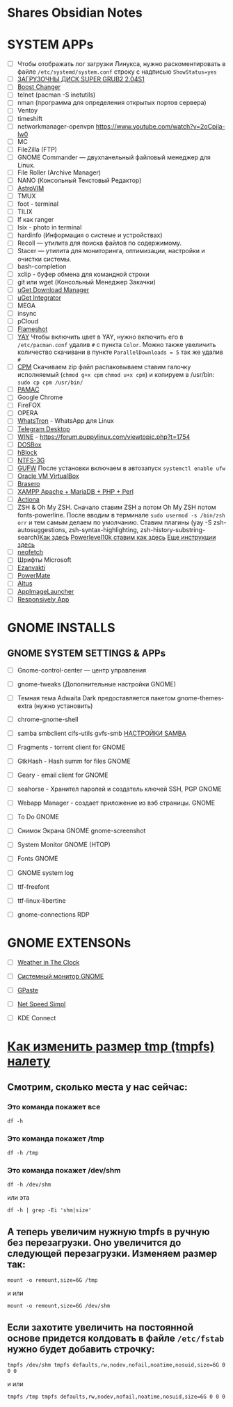 # Shares Obsidian Notes

# SYSTEM APPs

- [ ] Чтобы отображать лог загрузки Линукса, нужно раскоментировать в файле `/etc/systemd/system.conf` строку с надписью `ShowStatus=yes`
- [ ] [ЗАГРУЗОЧНЫ ДИСК SUPER GRUB2 2.04S1](https://www.supergrubdisk.org/category/download/supergrub2diskdownload/super-grub2-disk-stable/ "Это iso загрузочного диска для испорченных загрузок установленных систем линукс")
- [ ] [Boost Changer](https://github.com/nbebaw/boostchanger "Управляет турбонаддувом процессора и настройками скорости процессора")
- [ ] telnet (pacman -S inetutils)
- [ ] nman (программа для определения открытых портов сервера)
- [ ] Ventoy
- [ ] timeshift
- [ ] networkmanager-openvpn https://www.youtube.com/watch?v=2oCpjla-lw0
- [ ] MC
- [ ] FileZilla (FTP)
- [ ] GNOME Commander — двухпанельный файловый менеджер для Linux.
- [ ] File Roller (Archive Manager)
- [ ] NANO (Консольный Текстовый Редактор)
- [ ] [AstroVIM](https://www.youtube.com/watch?v=LKnuIazeiM4 "Это полноценная ИДЕ на основе NeoVIM со всеми нужными плагинами")
- [ ] TMUX
- [ ] foot - terminal
- [ ] TILIX
- [ ] lf как ranger
- [ ] lsix - photo in terminal
- [ ] hardinfo (Информация о системе и устройствах)
- [ ] Recoll — утилита для поиска файлов по содержимому. 
- [ ] Stacer — утилита для мониторинга, оптимизации, настройки и очистки системы.
- [ ] bash-completion
- [ ] xclip - буфер обмена для командной строки
- [ ] git или wget (Консольный Менеджер Закачки)
- [ ] [uGet Download Manager](https://ugetdm.com/ "Консольный и Графический Менеджер Закачки и Торрента")
- [ ] [uGet Integrator](https://github.com/ugetdm/uget-integrator "Интегрируйте uGet Download Manager с Google Chrome, Chromium, Opera, Vivaldi и Mozilla Firefox")
- [ ] MEGA 
- [ ] insync
- [ ] pCloud
- [ ] [Flameshot](https://github.com/flameshot-org/flameshot "Мощное, но простое в использовании программное обеспечение для создания скриншотов")
- [ ] [YAY](https://github.com/Jguer/yay "Помощник установки пакета из AUR") Чтобы включить цвет в YAY, нужно включить его в `/etc/pacman.conf` удалив `#` с пункта `Color`. Можно также увеличить количество скачивани в пункте `ParallelDownloads = 5` так же удалив `#`
- [ ] [CPM](https://github.com/willeccles/cpm "Обертка для менеджеров пакетов, для всех диструбутивов одинаковые команды.") Скачиваем zip файл распаковываем ставим галочку исполняемый (`chmod g+x cpm` `chmod u+x cpm`) и копируем в /usr/bin: `sudo cp cpm /usr/bin/`
- [ ] [PAMAC](https://gitlab.manjaro.org/applications/pamac "Графический менеджер пакетов для Arch Linux с поддержкой Alpm, AUR, Appstream, Flatpak и Snap")
- [ ] Google Chrome
- [ ] FireFOX
- [ ] OPERA
- [ ] [WhatsTron](https://vjba.github.io/whatstron "это настольный клиент WhatsApp для Linux, созданный с помощью Electron.") - WhatsApp для Linux
- [ ] [Telegram Desktop](https://desktop.telegram.org)
- [ ] [WINE](https://github.com/ferion11/Wine_Appimage "Appimage for Wine 32bits from PlayOnLinux - You can run on no-multilib system") - https://forum.puppylinux.com/viewtopic.php?t=1754
- [ ] [DOSBox](https://www.dosbox.com/)
- [ ] [hBlock](https://github.com/hectorm/hblock "Блокировщик рекламы и вредоносных доменов. Делает записи в /etc/hosts файле. После установки hBlock следует запустить в терминале: $ sudo hblock")
- [ ] [NTFS-3G](https://wiki.archlinux.org/title/NTFS-3G_%28%D0%A0%D1%83%D1%81%D1%81%D0%BA%D0%B8%D0%B9%29 "Поддержка NTFS томов")
- [ ] [GUFW](http://gufw.org/ "FireWall для Linux") После установки включаем в автозапуск `systemctl enable ufw`
- [ ] [Oracle VM VirtualBox](https://www.virtualbox.org/ "Мощный продукт виртуализации x86 и AMD64/Intel64 для корпоративного и домашнего использования.")
- [ ] [Brasero](https://pingvinus.ru/program/brasero "Brasero — программа для записи дисков в Linux. Обладает всеми необходимыми функциями для записи и копирования дисков. Программа Brasero может записывать обычные CD/DVD диски с данными, звуковые диски, видеопроекты, образы дисков (iso и cue), копировать и форматировать диски.")
- [ ] [XAMPP Apache + MariaDB + PHP + Perl](https://www.apachefriends.org/ru/index.html "OpenServer для Linux")
- [ ] [Actiona](https://github.com/Jmgr/actiona "Макросы для Linux. Actiona - это инструмент автоматизации, который позволяет вам выполнять множество действий на вашем компьютере, таких как эмуляция щелчков мыши, нажатия клавиш, отображения окон сообщений, редактирования текстовых файлов и т. Д. Задачи можно создавать с помощью простого редактора или с помощью программирования EcmaScript (JavaScript). язык для дополнительной настройки. Actiona является кроссплатформенной.")
- [ ] ZSH & Oh My ZSH. Сначало ставим ZSH а потом Oh My ZSH потом fonts-powerline. После вводим в терминале `sudo usermod -s /bin/zsh orr` и тем самым делаем по умолчанию. Ставим плагины (yay -S zsh-autosuggestions, zsh-syntax-highlighting, zsh-history-substring-search)[Как здесь](https://medium.com/macoclock/enhance-your-terminal-with-manjaros-zsh-config-ecada5b2897d) [Powerlevel10k ставим как здесь](https://gist.github.com/kevin-smets/8568070) [Еще инструкции здесь](https://habr.com/ru/post/323496/) 
- [ ] [neofetch](https://github.com/dylanaraps/neofetch "Neofetch отображает информацию о вашей операционной системе в терминале, программном и аппаратном обеспечении в эстетичном и визуально приятном виде. Для того чтобы неофетч запускался при открытии терминала нужно в конце файла ~/.bashrc или ~/.zshrc прописать neofetch. Дальше в конфиге неофетча можно скрыть или показать поля для отображения в терминале. Файл конфигурации содается при первом старте неофетч и находится в : ~/.config/neofetch/config.conf")
- [ ] Шрифты Microsoft
- [ ] [Ezanvakti](https://github.com/fbostanci/ezanvakti "GNU/Linux icin ezan vakti bildirici")
- [ ] [PowerMate](https://github.com/stefansundin/powermate-linux)
- [ ] [Altus](https://github.com/amanharwara/altus "Altus использует созданный GitHub фреймворк Electron, чтобы обернуть WhatsApp Web и добавить в него дополнительные функции.")
- [ ] [AppImageLauncher](joplin://x-callback-url/openNote?id=fabc4251115544d39e580e698cc2cae9)
- [ ] [Responsively App](https://responsively.app/download "Разрабатывайте адаптивные веб-приложения в 5 раз быстрее!")

# **GNOME INSTALLS**

## GNOME SYSTEM SETTINGS & APPs

- [ ] Gnome-control-center — центр управления
- [ ] gnome-tweaks (Дополнительные настройки GNOME)
- [ ] Темная тема Adwaita Dark предоставляется пакетом gnome-themes-extra (нужно установить)
- [ ] chrome-gnome-shell
- [ ] samba smbclient cifs-utils gvfs-smb [НАСТРОЙКИ SAMBA](:/a602a80044d04e96985794158b339d87)
- [ ] Fragments - torrent client for GNOME
- [ ] GtkHash - Hash summ for files GNOME
- [ ] Geary - email client for GNOME
- [ ] seahorse - Хранител паролей и создатель ключей SSH, PGP GNOME
- [ ] Webapp Manager - создает приложение из вэб страницы. GNOME
- [ ] To Do GNOME
- [ ] Снимок Экрана GNOME gnome-screenshot
- [ ] System Monitor GNOME (HTOP)
- [ ] Fonts GNOME
- [ ] GNOME system log
- [ ] ttf-freefont
- [ ] ttf-linux-libertine
- [ ] gnome-connections RDP


# GNOME EXTENSONs

- [ ] [Weather in The Clock](https://github.com/JasonLG1979/gnome-shell-extension-weather-in-the-clock/ "Отображение текущей погоды в часах.")
- [ ] [Системный монитор GNOME](https://github.com/mgalgs/gnome-shell-system-monitor-applet "Отображение информации в строке состояния GNOME (память, процессор, скорость интернета и т.д.")
- [ ] [GPaste](https://www.imagination-land.org/tags/GPaste.html "Система управления буфером обмена для GNOME 40 - (Clipboard management system)")
- [ ] [Net Speed Simpl](https://github.com/prateekmedia/netspeedsimplified "Это на тот случай если хочется видеть только скорость интернета  строке состояния рядом с часами.")
- [ ] KDE Connect


# [Как изменить размер tmp (tmpfs) налету](http://www.michurin.net/tools/remount-resize-tmpfs.html)

## Смотрим, сколько места у нас сейчас:

### Это команда покажет все
```
df -h
```

### Это команда покажет /tmp
```
df -h /tmp
```

### Это команда покажет /dev/shm
```
df -h /dev/shm
```
или эта
```
df -h | grep -Ei 'shm|size'
```

## А теперь увеличим нужную tmpfs в ручную без перезагрузки. Оно увеличится до следующей перезагрузки. Изменяем размер так:
```
mount -o remount,size=6G /tmp
```
и или
```
mount -o remount,size=6G /dev/shm
```

## Если захотите увеличить на постоянной основе придется колдовать в файле `/etc/fstab` нужно будет добавить строчку: 
```
tmpfs /dev/shm tmpfs defaults,rw,nodev,nofail,noatime,nosuid,size=6G 0 0 0
```
и или 
```
tmpfs /tmp tmpfs defaults,rw,nodev,nofail,noatime,nosuid,size=6G 0 0 0
```
